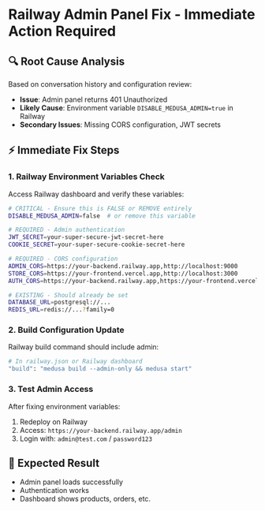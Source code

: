 # Railway Admin Panel Fix - Immediate Action Required

## 🔍 Root Cause Analysis
Based on conversation history and configuration review:
- **Issue**: Admin panel returns 401 Unauthorized
- **Likely Cause**: Environment variable `DISABLE_MEDUSA_ADMIN=true` in Railway
- **Secondary Issues**: Missing CORS configuration, JWT secrets

## ⚡ Immediate Fix Steps

### 1. Railway Environment Variables Check
Access Railway dashboard and verify these variables:

```bash
# CRITICAL - Ensure this is FALSE or REMOVE entirely
DISABLE_MEDUSA_ADMIN=false  # or remove this variable

# REQUIRED - Admin authentication
JWT_SECRET=your-super-secure-jwt-secret-here
COOKIE_SECRET=your-super-secure-cookie-secret-here

# REQUIRED - CORS configuration
ADMIN_CORS=https://your-backend.railway.app,http://localhost:9000
STORE_CORS=https://your-frontend.vercel.app,http://localhost:3000
AUTH_CORS=https://your-backend.railway.app,https://your-frontend.vercel.app

# EXISTING - Should already be set
DATABASE_URL=postgresql://...
REDIS_URL=redis://...?family=0
```

### 2. Build Configuration Update
Railway build command should include admin:
```bash
# In railway.json or Railway dashboard
"build": "medusa build --admin-only && medusa start"
```

### 3. Test Admin Access
After fixing environment variables:
1. Redeploy on Railway
2. Access: `https://your-backend.railway.app/admin`
3. Login with: `admin@test.com` / `password123`

## 🎯 Expected Result
- Admin panel loads successfully
- Authentication works
- Dashboard shows products, orders, etc.